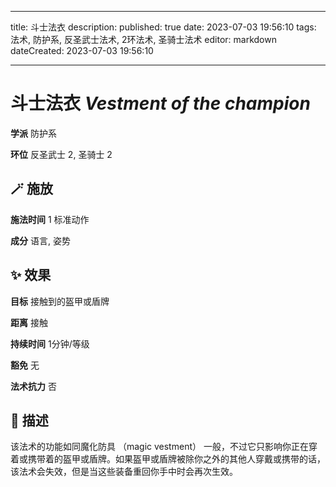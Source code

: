 
---
title: 斗士法衣
description: 
published: true
date: 2023-07-03 19:56:10
tags: 法术, 防护系, 反圣武士法术, 2环法术, 圣骑士法术
editor: markdown
dateCreated: 2023-07-03 19:56:10

---

# **斗士法衣** *Vestment of the champion*

**学派** 防护系 

**环位** 反圣武士 2, 圣骑士 2

## 🪄 施放

**施法时间** 1 标准动作

**成分** 语言, 姿势

## ✨ 效果 

**目标** 接触到的盔甲或盾牌 

**距离** 接触  

**持续时间** 1分钟/等级 

**豁免** 无

**法术抗力** 否

## 📖 描述

该法术的功能如同魔化防具 （magic vestment） 一般，不过它只影响你正在穿着或携带着的盔甲或盾牌。如果盔甲或盾牌被除你之外的其他人穿戴或携带的话，该法术会失效，但是当这些装备重回你手中时会再次生效。
    